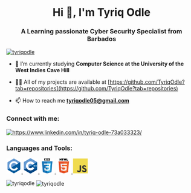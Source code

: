 
<h1 align="center">Hi 👋, I'm Tyriq Odle</h1>
<h3 align="center">A Learning passionate Cyber Security Specialist from Barbados</h3>

<p align="left"> <a href="https://github.com/ryo-ma/github-profile-trophy"><img src="https://github-profile-trophy.vercel.app/?username=tyriqodle" alt="tyriqodle" /></a> </p>

- 🌱 I’m currently studying **Computer Science at the University of the West Indies Cave Hill**

- 👨‍💻 All of my projects are available at [https://github.com/TyriqOdle?tab=repositories](https://github.com/TyriqOdle?tab=repositories)

- 📫 How to reach me **tyriqodle05@gmail.com**

<h3 align="left">Connect with me:</h3>
<p align="left">
<a href="https://www.linkedin.com/in/tyriq-odle-73a033323//" target="blank"><img align="center" src="https://raw.githubusercontent.com/rahuldkjain/github-profile-readme-generator/master/src/images/icons/Social/linked-in-alt.svg" alt="https://www.linkedin.com/in/tyriq-odle-73a033323/" height="30" width="40" /></a>
</p>

<h3 align="left">Languages and Tools:</h3>
<p align="left"> <a href="https://www.cprogramming.com/" target="_blank" rel="noreferrer"> <img src="https://raw.githubusercontent.com/devicons/devicon/master/icons/c/c-original.svg" alt="c" width="40" height="40"/> </a> <a href="https://www.w3schools.com/cpp/" target="_blank" rel="noreferrer"> <img src="https://raw.githubusercontent.com/devicons/devicon/master/icons/cplusplus/cplusplus-original.svg" alt="cplusplus" width="40" height="40"/> </a> <a href="https://www.w3schools.com/css/" target="_blank" rel="noreferrer"> <img src="https://raw.githubusercontent.com/devicons/devicon/master/icons/css3/css3-original-wordmark.svg" alt="css3" width="40" height="40"/> </a> <a href="https://www.w3.org/html/" target="_blank" rel="noreferrer"> <img src="https://raw.githubusercontent.com/devicons/devicon/master/icons/html5/html5-original-wordmark.svg" alt="html5" width="40" height="40"/> </a> <a href="https://developer.mozilla.org/en-US/docs/Web/JavaScript" target="_blank" rel="noreferrer"> <img src="https://raw.githubusercontent.com/devicons/devicon/master/icons/javascript/javascript-original.svg" alt="javascript" width="40" height="40"/> </a> </p>

<p><img align="left" src="https://github-readme-stats.vercel.app/api/top-langs?username=tyriqodle&show_icons=true&locale=en&layout=compact" alt="tyriqodle" /></p>

<p>&nbsp;<img align="center" src="https://github-readme-stats.vercel.app/api?username=tyriqodle&show_icons=true&locale=en" alt="tyriqodle" /></p>
